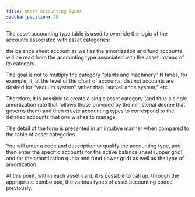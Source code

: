 ```yaml
---
title: Asset Accounting Types
sidebar_position: 28
---
```


The asset accounting type table is used to override the logic of the accounts associated with asset categories: 

the balance sheet account as well as the amortization and fund accounts will be read from the accounting type associated with the asset instead of its category. 

The goal is not to multiply the category “plants and machinery” N times, for example, if, at the level of the chart of accounts, distinct accounts are desired for “vacuum system” rather than “surveillance system,” etc. 

Therefore, it is possible to create a single asset category (and thus a single amortization rate that follows those provided by the ministerial decree that governs them) and then create accounting types to correspond to the detailed accounts that one wishes to manage.

The detail of the form is presented in an intuitive manner when compared to the table of asset categories.

You will enter a code and description to qualify the accounting type, and then enter the specific accounts for the active balance sheet (upper grid) and for the amortization quota and fund (lower grid) as well as the type of amortization.

At this point, within each asset card, it is possible to call up, through the appropriate combo box, the various types of asset accounting coded previously.